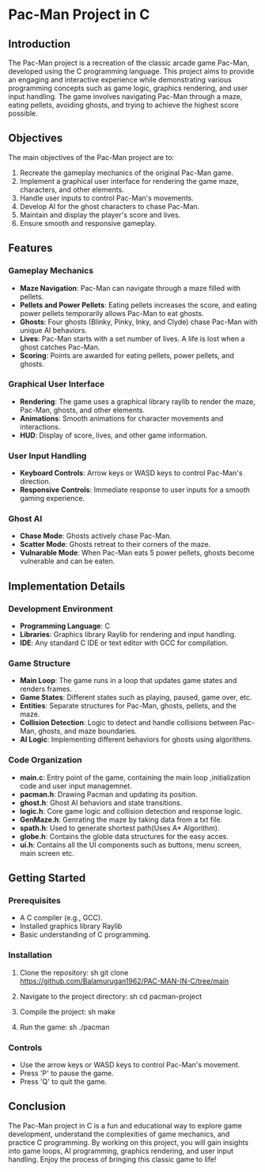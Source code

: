 # Pac-Man Project in C

## Introduction

The Pac-Man project is a recreation of the classic arcade game Pac-Man, developed using the C programming language. This project aims to provide an engaging and interactive experience while demonstrating various programming concepts such as game logic, graphics rendering, and user input handling. The game involves navigating Pac-Man through a maze, eating pellets, avoiding ghosts, and trying to achieve the highest score possible.

## Objectives

The main objectives of the Pac-Man project are to:

1. Recreate the gameplay mechanics of the original Pac-Man game.
2. Implement a graphical user interface for rendering the game maze, characters, and other elements.
3. Handle user inputs to control Pac-Man's movements.
4. Develop AI for the ghost characters to chase Pac-Man.
5. Maintain and display the player's score and lives.
6. Ensure smooth and responsive gameplay.

## Features

### Gameplay Mechanics

- **Maze Navigation**: Pac-Man can navigate through a maze filled with pellets.
- **Pellets and Power Pellets**: Eating pellets increases the score, and eating power pellets temporarily allows Pac-Man to eat ghosts.
- **Ghosts**: Four ghosts (Blinky, Pinky, Inky, and Clyde) chase Pac-Man with unique AI behaviors.
- **Lives**: Pac-Man starts with a set number of lives. A life is lost when a ghost catches Pac-Man.
- **Scoring**: Points are awarded for eating pellets, power pellets, and ghosts.

### Graphical User Interface

- **Rendering**: The game uses a graphical library raylib to render the maze, Pac-Man, ghosts, and other elements.
- **Animations**: Smooth animations for character movements and interactions.
- **HUD**: Display of score, lives, and other game information.

### User Input Handling

- **Keyboard Controls**: Arrow keys or WASD keys to control Pac-Man's direction.
- **Responsive Controls**: Immediate response to user inputs for a smooth gaming experience.

### Ghost AI

- **Chase Mode**: Ghosts actively chase Pac-Man.
- **Scatter Mode**: Ghosts retreat to their corners of the maze.
- **Vulnarable Mode**: When Pac-Man eats 5 power pellets, ghosts become vulnerable and can be eaten.

## Implementation Details

### Development Environment

- **Programming Language**: C
- **Libraries**: Graphics library Raylib for rendering and input handling.
- **IDE**: Any standard C IDE or text editor with GCC for compilation.

### Game Structure

- **Main Loop**: The game runs in a loop that updates game states and renders frames.
- **Game States**: Different states such as playing, paused, game over, etc.
- **Entities**: Separate structures for Pac-Man, ghosts, pellets, and the maze.
- **Collision Detection**: Logic to detect and handle collisions between Pac-Man, ghosts, and maze boundaries.
- **AI Logic**: Implementing different behaviors for ghosts using algorithms.

### Code Organization

- **main.c**: Entry point of the game, containing the main loop ,initialization code and user input  managemnet.
- **pacman.h**:  Drawing Pacman and updating its position.
- **ghost.h**: Ghost AI behaviors and state transitions.
- **logic.h**: Core game logic and collision detection and response logic.
- **GenMaze.h**: Genrating the maze by taking data from a txt file.
- **spath.h**: Used to generate shortest path(Uses A* Algorithm).
- **globe.h**: Contains the globle data structures for the easy acces.
- **ui.h**: Contains all the UI components such as buttons, menu screen, main screen etc.

## Getting Started

### Prerequisites

- A C compiler (e.g., GCC).
- Installed graphics library Raylib
- Basic understanding of C programming.

### Installation

1. Clone the repository:
   sh
   git clone https://github.com/Balamurugan1962/PAC-MAN-IN-C/tree/main
   
2. Navigate to the project directory:
   sh
   cd pacman-project
   
3. Compile the project:
   sh
   make
   
4. Run the game:
   sh
   ./pacman
   

### Controls

- Use the arrow keys or WASD keys to control Pac-Man's movement.
- Press 'P' to pause the game.
- Press 'Q' to quit the game.

## Conclusion

The Pac-Man project in C is a fun and educational way to explore game development, understand the complexities of game mechanics, and practice C programming. By working on this project, you will gain insights into game loops, AI programming, graphics rendering, and user input handling. Enjoy the process of bringing this classic game to life!
